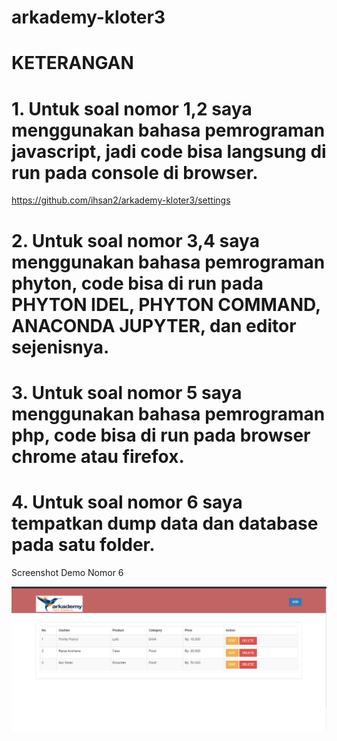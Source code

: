 # arkademy-kloter3

# KETERANGAN

# 1. Untuk soal nomor 1,2 saya menggunakan bahasa pemrograman javascript, jadi code bisa langsung di run pada console di browser.
https://github.com/ihsan2/arkademy-kloter3/settings
# 2. Untuk soal nomor 3,4 saya menggunakan bahasa pemrograman phyton, code bisa  di run pada PHYTON IDEL, PHYTON COMMAND, ANACONDA JUPYTER, dan editor sejenisnya.

# 3. Untuk soal nomor 5 saya menggunakan bahasa pemrograman php, code bisa di run pada browser chrome atau firefox.

# 4. Untuk soal nomor 6 saya tempatkan dump data dan database pada satu folder.

Screenshot Demo Nomor 6

![Alt text](img/61.png?raw=true "Demo 6_1")
